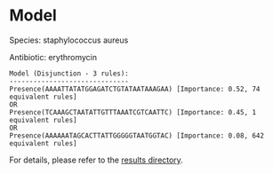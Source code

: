 
# Model

Species: staphylococcus aureus

Antibiotic: erythromycin

```
Model (Disjunction - 3 rules):
------------------------------
Presence(AAAATTATATGGAGATCTGTATAATAAAGAA) [Importance: 0.52, 74 equivalent rules]
OR
Presence(TCAAAGCTAATATTGTTTAAATCGTCAATTC) [Importance: 0.45, 1 equivalent rules]
OR
Presence(AAAAAATAGCACTTATTGGGGGTAATGGTAC) [Importance: 0.08, 642 equivalent rules]

```

For details, please refer to the [results directory](../../../../../results/scm_b/staphylococcus+aureus/erythromycin/repeat_5/).

